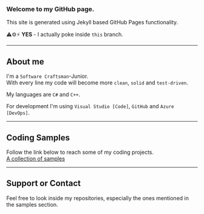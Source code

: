 ### Welcome to my GitHub page.

This site is generated using Jekyll based GitHub Pages functionality.  

⚠⚙⚡ **YES** - I actually poke inside `this` branch.   

---

## About me

I'm a `Software Craftsman`-Junior.  
With every line my code will become more `clean`, `solid` and `test-driven`.

My languages are `C#` and `C++`.

For development I'm using `Visual Studio [Code]`, `GitHub` and `Azure [DevOps]`.

---

## Coding Samples

Follow the link below to reach some of my coding projects.  
[A collection of samples](./projects/projects.md)

---

## Support or Contact

Feel free to look inside my repositories, especially the ones mentioned in the samples section.
